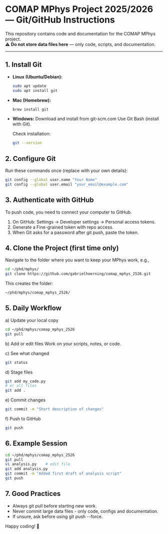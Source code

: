 # COMAP MPhys Project 2025/2026 — Git/GitHub Instructions

This repository contains code and documentation for the COMAP MPhys project.  
⚠️ **Do not store data files here** — only code, scripts, and documentation.

---

## 1. Install Git
- **Linux (Ubuntu/Debian):**
  ```bash
  sudo apt update
  sudo apt install git
  ```
- **Mac (Homebrew):**
  ```bash
  brew install git
  ```
- **Windows:**
  Download and install from git-scm.com
  Use Git Bash (install with Git).

  Check installation:
  ```bash
  git --version
  ```

## 2. Configure Git
Run these commands once (replace with your own details):
  ```bash
  git config --global user.name "Your Name"
  git config --global user.email "your_email@example.com"
  ```

## 3. Authenticate with GitHub
To push code, you need to connect your computer to GitHub.

1. On GitHub: Settings → Developer settings → Personal access tokens.
2. Generate a Fine-grained token with repo access.
3. When Git asks for a password after git push, paste the token.

## 4. Clone the Project (first time only)
Navigate to the folder where you want to keep your MPhys work, e.g.,
```bash
cd ~/phd/mphys/
git clone https://github.com/gabrielhoerning/comap_mphys_2526.git
```

This creates the folder:
```bash
~/phd/mphys/comap_mphys_2526/
```

## 5. Daily Workflow
a) Update your local copy
```bash
cd ~/phd/mphys/comap_mphys_2526
git pull
```

b) Add or edit files
Work on your scripts, notes, or code.

c) See what changed
```bash
git status
```

d) Stage files
```bash
git add my_code.py
# or all files
git add .
```

e) Commit changes
```bash
git commit -m "Short description of changes"
```

f) Push to GitHub
```bash
git push
```

## 6. Example Session
```bash
cd ~/phd/mphys/comap_mphys_2526
git pull
vi analysis.py    # edit file
git add analysis.py
git commit -m "Added first draft of analysis script"
git push
```

## 7. Good Practices
- Always git pull before starting new work.
- Never commit large data files - only code, configs and documentation.
- If unsure, ask before using git push --force.

Happy coding! 🚀
